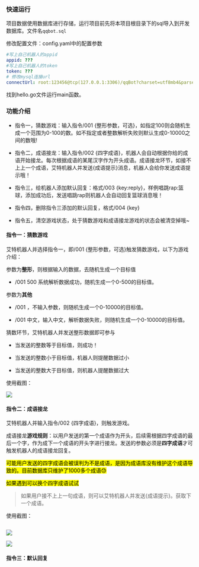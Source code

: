 ### 快速运行

项目数据使用数据库进行存储，运行项目前先将本项目根目录下的sql导入到开发数据库。文件名`qqbot.sql`

修改配置文件：config.yaml中的配置参数

```yaml
#写上自己机器人的appid
appid: ???
#写上自己机器人的token
token: ??? 
# 修改mysql连接url
connectUrl: root:123456@tcp(127.0.0.1:3306)/qqBot?charset=utf8mb4&parseTime=True&loc=Local 
```

找到hello.go文件运行main函数。

### 功能介绍

- 指令一，猜数游戏：输入指令/001 {整形参数，可选}，如指定100则会随机生成一个范围为0-100的数。如不指定或者整数解析失败则默认生成0-10000之间的数哦!  

- 指令二，成语接龙：输入指令/002 {四字成语}，机器人会自动根据你给的成语开始接龙。每次根据成语的某尾汉字作为开头成语。成语接龙环节，如接不上上一个成语，艾特机器人并发送{成语提示}消息，机器人会给你发送成语提示哦！

- 指令三，给机器人添加默认回复：格式/003 {key:reply}，样例唱跳rap:篮球，添加成功后，发送唱跳rap则机器人会自动回复篮球消息哦！

- 指令四，删除指令三添加的默认回复，格式/004 {key}  

- 指令五，清空游戏状态，处于猜数游戏和成语接龙游戏的状态会被清空掉哦~

#### 指令一：猜数游戏

艾特机器人并选择指令一，即/001 {整形参数，可选}触发猜数游戏，以下为游戏介绍：

参数为**整形**，则根据输入的数据，去随机生成一个目标值

- /001 500 系统解析数据成功，随机生成一个0-500的目标值。

参数为**其他**

- /001 ，不输入参数，则随机生成一个0-10000的目标值。

- /001 中文，输入中文，解析数据失败，则随机生成一个0-10000的目标值。

猜数环节，艾特机器人并发送整形数据即可参与

- 当发送的整数等于目标值，则成功！

- 当发送的整数小于目标值，机器人则提醒数据过小

- 当发送的整数大于目标值，则机器人提醒数据过大

使用截图：

![](https://blogimg-1311682597.cos.ap-guangzhou.myqcloud.com/%E5%85%AC%E7%94%A8/2G%25RJT56WW_%28%28JA%5D%284%294L_D.png)

#### 指令二：成语接龙

艾特机器人并输入指令/002 {四字成语}，则触发游戏。

成语接龙**游戏规则**：以用户发送的第一个成语作为开头，后续需根据四字成语的最后一个字，作为成下一个成语的开头字进行接龙。发送的参数必须是**四字成语**才可触发机器人的成语接龙回复。

<mark>可能用户发送的四字成语会被误判为不是成语，是因为成语库没有维护这个成语导致的。目前数据库只维护了1000多个成语😓</mark>

<mark>如果遇到可以换个四字成语试试</mark>

> 如果用户接不上上一句成语，则可以艾特机器人并发送{成语提示}。获取下一个成语。

使用截图：

<img src="https://blogimg-1311682597.cos.ap-guangzhou.myqcloud.com/%E5%85%AC%E7%94%A8/9VKJ%25Z_L%29Q%5DWQM_O%403%60_Q%5BW.png?q-sign-algorithm=sha1&q-ak=AKIDlDwyBtc-s9A-aOcFDvjX8JwrW0M3RCWA90MnrH6Csl_h3C-5QDT8dbO1p_UnfE6C&q-sign-time=1720344754;1720348354&q-key-time=1720344754;1720348354&q-header-list=host&q-url-param-list=ci-process&q-signature=96b5d241d0057413ec83822ef73857620ccc810e&x-cos-security-token=EPimACmGSBbVCMyTsfmA87ZCL1mEv67aa75aedb70a692d23db64220aa63d0cc27PNBjuXtUzdsKG-S3WrEy4iP1q9_thMGk_Z9jbqN3kJpWHFyZ12mmW1yQyvwKLS0YJ7sTi-5jNgtg8umU4H_pFnxx102EaI7IWz10qxadttPkPyyFXquYPua5YMNB1jkFUif4DZYSD-sDjDxWLzh-NTNBnOkPQpU-FTq4DmgKfkosN9mMeW_-LkyU--D7Zg4&ci-process=originImage" title="" alt="" data-align="center">

![](https://blogimg-1311682597.cos.ap-guangzhou.myqcloud.com/%E5%85%AC%E7%94%A8/MWI%29339P%29C7%29GX2%7B_%240%7DORC.png?q-sign-algorithm=sha1&q-ak=AKIDFXk-jNAerbkKkutz-xB--99u2numjHqn-Ps4yLgbaN60L5JPKRGSDWNufYhfV2Rt&q-sign-time=1720344953;1720348553&q-key-time=1720344953;1720348553&q-header-list=host&q-url-param-list=ci-process&q-signature=9872275155a461c1bca97a7153df1158b99cf257&x-cos-security-token=j1V187XhL7IH3KfLdhfRjAOWyKyKogmaf35db31cd502f5a61a04a9fa26c01a7f8Kb4YlgSj1djU_5UN8LOURYGXyZBioFsIX6J32SURHQDGg8nLb9ITjL0PoztVmB79V2eoxLjpRfGw1N_ea-ftPpH5Y6A-5iEpPs9ab54KxkrFn9cMYgjrzmWqmQ77HucDNUJo-5Gl7SwNs4UHzCIpoejb5dYoZNAues3A86HWGmemrfy9PIejMplz1OG-vLZ&ci-process=originImage)

![](https://blogimg-1311682597.cos.ap-guangzhou.myqcloud.com/%E5%85%AC%E7%94%A8/%7BKV_0V6%25%29U%5BKF%60%5B%28SULR~%29X.png?q-sign-algorithm=sha1&q-ak=AKIDa1NF71WmSLl5S8hgHgc6mCxuZsOTBiaAtbYPaZ2ywf5U0H974Nq6vQZDCa52yhKT&q-sign-time=1720345038;1720348638&q-key-time=1720345038;1720348638&q-header-list=host&q-url-param-list=ci-process&q-signature=2f461f8d6903ad5c724bf15f7f29e9863ebaeff4&x-cos-security-token=EPimACmGSBbVCMyTsfmA87ZCL1mEv67a6445cbe37be63ea160e4dd9044e0774c7PNBjuXtUzdsKG-S3WrEy47liBWjWLk0z6X22bd6d7s0pkcb_rdMRAUdIETFiRBX--z9WbQndRYicsq_Hi158fM5PQ7ClCXpgygSrQ44dlR9IIT6CK0vEqg5-_fzVS9Bmx5QEMKgLlFFZel_rU8xMvzJktB4ceQnTRsws5ChaEgXVP_w4E2bPyRkXQSFU8_g&ci-process=originImage)

#### 指令三：默认回复


